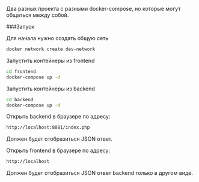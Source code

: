 Два разных проекта с разными docker-compose, но которые могут общаться между собой.


###Запуск

Для начала нужно создать общую сеть

```bash
docker network create dev-network
```

Запустить контейнеры из frontend

```bash
cd frontend
docker-compose up -d
```

Запустить контейнеры из backend

```bash
cd backend
docker-compose up -d
```

Открыть backend в браузере по адресу:

```bash
http://localhost:8081/index.php
```

Должен будет отобразиться  JSON ответ.


Открыть frontend в браузере по адресу:

```bash
http://localhost
```

Должен будет отобразиться  JSON ответ backend только в другом виде.